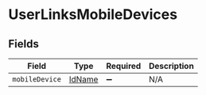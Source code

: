 # UserLinksMobileDevices


## Fields

| Field                                   | Type                                    | Required                                | Description                             |
| --------------------------------------- | --------------------------------------- | --------------------------------------- | --------------------------------------- |
| `mobileDevice`                          | [IdName](../../models/shared/idname.md) | :heavy_minus_sign:                      | N/A                                     |